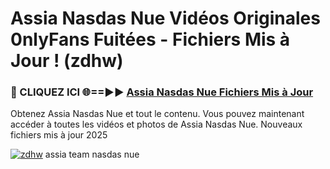 # Assia Nasdas Nue Vidéos Originales 0nlyFans Fuitées - Fichiers Mis à Jour ! (zdhw)

<h3>🔴 CLIQUEZ ICI 🌐==►► <a href="https://tinyurl.com/2pmr4ezf" rel="nofollow">Assia Nasdas Nue Fichiers Mis à Jour</a></h3>

Obtenez Assia Nasdas Nue et tout le contenu. Vous pouvez maintenant accéder à toutes les vidéos et photos de Assia Nasdas Nue. Nouveaux fichiers mis à jour 2025

[![zdhw](https://i.imgur.com/6SNvagu.gif)](https://tinyurl.com/2pmr4ezf)
assia team nasdas nue